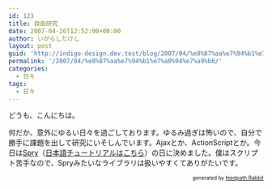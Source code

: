 ```yaml
---
id: 123
title: 自由研究
date: 2007-04-26T12:52:00+00:00
author: いがらしたけし
layout: post
guid: 'http://indigo-design.dev.test/blog/2007/04/%e8%87%aa%e7%94%b1%e7%a0%94%e7%a9%b6/'
permalink: '/2007/04/%e8%87%aa%e7%94%b1%e7%a0%94%e7%a9%b6/'
categories:
  - 日々
tags:
  - 日々
---
```

<p>どうも、こんにちは。</p>
<p>何だか、意外にゆるい日々を過ごしております。ゆるみ過ぎは怖いので、自分で勝手に課題を出して研究にいそしんでいます。Ajaxとか、ActionScriptとか。今日は<a href="http://labs.adobe.com/technologies/spry/">Spry</a>（<a href="http://www.adobe.com/jp/newsletters/edge/february2007/articles/article2/index.html">日本語チュートリアルはこちら</a>）の日に決めました。僕はスクリプト苦手なので、Spryみたいなライブラリは扱いやすくてありがたいです。</p>
<div style="text-align: right;font-size: 10px">
&nbsp;&nbsp;<span>generated by <a href="http://feedpath.jp" title="feedpath Rabbit" target="_blank">feedpath Rabbit</a></span>
</div>